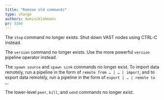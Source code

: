 ```yaml
---
title: "Remove old commands"
type: change
authors: dominiklohmann
pr: 3166
---
```


The `stop` command no longer exists. Shut down VAST nodes using CTRL-C instead.

The `version` command no longer exists. Use the more powerful `version` pipeline
operator instead.

The `spawn source` and `spawn sink` commands no longer exist. To import data
remotely, run a pipeline in the form of `remote from … | … | import`, and to
export data remotely, run a pipeline in the form of `export | … | remote to …`.

The lower-level `peer`, `kill`, and `send` commands no longer exist.
